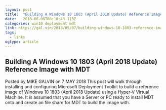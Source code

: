 ```yaml
---
layout: post 
title:  "Building A Windows 10 1803 (April 2018 Update) Reference Image with MDT – Stick To The Script" 
date:   2018-06-06T08:10:43.113Z 
categories: win10 deployment mdt
link: https://gal.vin/2018/05/07/building-windows-10-1803-reference-image-walkthrough/ 
tags:
  - links
ogtype: article 
---
```


## Building A Windows 10 1803 (April 2018 Update) Reference Image with MDT
Posted by MIKE GALVIN on 7 MAY 2018
This post will walk through installing and configuring Microsoft Deployment Toolkit to build a reference image of Windows 10 1803 (April 2018 Update) using a Hyper-V Virtual Machine. It is assumed that you have a Server or PC ready to install MDT onto and create an file share for MDT to build the image with.